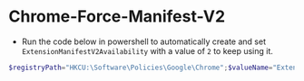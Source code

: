 # Chrome-Force-Manifest-V2

- Run the code below in powershell to automatically create and set `ExtensionManifestV2Availability` with a value of `2` to keep using it.

```ps1
$registryPath="HKCU:\Software\Policies\Google\Chrome";$valueName="ExtensionManifestV2Availability";$valueData=2;if(-not(Test-Path "HKCU:\Software\Policies\Google")){New-Item -Path "HKCU:\Software\Policies\Google"|Out-Null};if(-not(Test-Path $registryPath)){New-Item -Path $registryPath|Out-Null};New-ItemProperty -Path $registryPath -Name $valueName -Value $valueData -PropertyType DWord -Force|Out-Null
```
